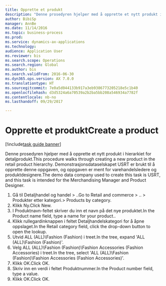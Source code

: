 ```yaml
--- 
title: Opprette et produkt
description: "Denne prosedyren hjelper med å opprette et nytt produkt i hierarkiet for detaljprodukt."
author: BibiSp
manager: AnnBe
ms.date: 11/14/2016
ms.topic: business-process
ms.prod: 
ms.service: dynamics-ax-applications
ms.technology: 
audience: Application User
ms.reviewer: bis
ms.search.scope: Operations
ms.search.region: Global
ms.author: bis
ms.search.validFrom: 2016-06-30
ms.dyn365.ops.version: AX 7.0.0
ms.translationtype: HT
ms.sourcegitcommit: 7e0a5d044133b917a3eb9386773205218e5c1b40
ms.openlocfilehash: d3d5324a6a70539a2b2ba5bb208a546934a7782f
ms.contentlocale: nb-no
ms.lasthandoff: 09/29/2017

---
```

# <a name="create-a-product"></a><span data-ttu-id="906be-103">Opprette et produkt</span><span class="sxs-lookup"><span data-stu-id="906be-103">Create a product</span></span>

[!include[task guide banner](../../includes/task-guide-banner.md)]

<span data-ttu-id="906be-104">Denne prosedyren hjelper med å opprette et nytt produkt i hierarkiet for detaljprodukt.</span><span class="sxs-lookup"><span data-stu-id="906be-104">This procedure walks through creating a new product in the retail product hierarchy.</span></span> <span data-ttu-id="906be-105">Demonstrasjonsdataselskapet USRT er brukt til å opprette denne oppgaven, og oppgaven er ment for varehandelsledere og produktdesignere.</span><span class="sxs-lookup"><span data-stu-id="906be-105">The demo data company used to create this task is USRT, and this task is intended for the Merchandising Manager and Product Designer.</span></span>

1. <span data-ttu-id="906be-106">Gå til Detaljhandel og handel > ..</span><span class="sxs-lookup"><span data-stu-id="906be-106">Go to Retail and commerce > ..</span></span> <span data-ttu-id="906be-107">> Produkter etter kategori.</span><span class="sxs-lookup"><span data-stu-id="906be-107">> Products by category.</span></span>
2. <span data-ttu-id="906be-108">Klikk Ny.</span><span class="sxs-lookup"><span data-stu-id="906be-108">Click New.</span></span>
3. <span data-ttu-id="906be-109">I Produktnavn-feltet skriver du inn et navn på det nye produktet.</span><span class="sxs-lookup"><span data-stu-id="906be-109">In the Product name field, type a name for your product..</span></span>
4. <span data-ttu-id="906be-110">Klikk rullegardinknappen i feltet Detaljhandelskategori for å åpne oppslaget.</span><span class="sxs-lookup"><span data-stu-id="906be-110">In the Retail category field, click the drop-down button to open the lookup.</span></span>
5. <span data-ttu-id="906be-111">Utvid ALL (ALL)\Fashion (Fashion) i treet.</span><span class="sxs-lookup"><span data-stu-id="906be-111">In the tree, expand 'ALL (ALL)\Fashion (Fashion)'.</span></span>
6. <span data-ttu-id="906be-112">Velg ALL (ALL)\Fashion (Fashion)\Fashion Accessories (Fashion Accessories) i treet.</span><span class="sxs-lookup"><span data-stu-id="906be-112">In the tree, select 'ALL (ALL)\Fashion (Fashion)\Fashion Accessories (Fashion Accessories)'.</span></span>
7. <span data-ttu-id="906be-113">Klikk OK.</span><span class="sxs-lookup"><span data-stu-id="906be-113">Click OK.</span></span>
8. <span data-ttu-id="906be-114">Skriv inn en verdi i feltet Produktnummer.</span><span class="sxs-lookup"><span data-stu-id="906be-114">In the Product number field, type a value.</span></span>
9. <span data-ttu-id="906be-115">Klikk OK.</span><span class="sxs-lookup"><span data-stu-id="906be-115">Click OK.</span></span>


